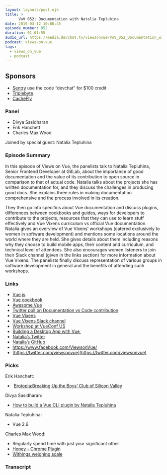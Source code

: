```yaml
---
layout: layouts/post.njk
title: >
      VoV 052: Documentation with Natalia Tepluhina
date: 2019-03-12 10:00:45
episode_number: 052
duration: 01:01:55
audio_url: https://media.devchat.tv/viewsonvue/VoV_052_Documentation_with_Natalia_Tepluhina.mp3
podcast: views-on-vue
tags: 
  - views_on_vue
  - podcast
---
```


## **Sponsors**

- [Sentry](https://sentry.io/)&nbsp;use the code “devchat” for $100 credit
- [Triplebyte](https://triplebyte.com/vue)
- [CacheFly](https://www.cachefly.com/)

### **Panel**

- Divya Sasidharan
- Erik Hanchett
- Charles Max Wood

Joined by special guest: Natalia Tepluhina

### **Episode Summary&nbsp;**

In this episode of Views on Vue, the panelists talk to Natalia Tepluhina, Senior Frontend Developer at GitLab, about the importance of good documentation and the value of its contribution to open source in comparison to that of actual code. Natalia talks about the projects she has written documentation for, and they discuss the challenges in producing good docs. She explains three rules in making documentation comprehensive and the process involved in its creation.&nbsp;

They then go into specifics about Vue documentation and discuss plugins, differences between cookbooks and guides, ways for developers to contribute to the projects, resources that they can use to learn stuff effectively and Vue Vixens curriculum vs official Vue documentation. Natalia gives an overview of Vue Vixens’ workshops (catered exclusively to women in software development) and mentions some locations around the world where they are held. She gives details about them including reasons why they choose to build mobile apps, their content and curriculum, and technical level of attendees. She also encourages women listeners to join their Slack channel (given in the links section) for more information about Vue Vixens. The panelists finally discuss representation of various groups in software development in general and the benefits of attending such workshops.

### **Links**

- [Vue.js](https://vuejs.org/)
- [Vue cookbook](https://vuejs.org/v2/cookbook/)
- [Awesome Vue](https://github.com/vuejs/awesome-vue)
- [Twitter poll on Documentation vs Code contribution](https://twitter.com/N_Tepluhina/status/1089955998855507969)
- [Vue Vixens](https://vuevixens.org/)
- [Vue Vixens Slack channel](https://slackin-fxsumkvfno.now.sh/)
- [Workshop at VueConf US](https://us.vuejs.org/workshops/#vue-cli-3-plugins)
- [Building a Desktop App with Vue&nbsp;](https://dev.to/vuevixens/building-a-desktop-app-with-vue-nwjs-1f9e)
- [Natalia’s Twitter](https://twitter.com/n_tepluhina?lang=en)
- [Natalia’s GitHub](https://github.com/NataliaTepluhina/)
- [https://www.facebook.com/<wbr></wbr>ViewsonVue/](https://www.facebook.com/ViewsonVue/)
- [https://twitter.com/viewsonvue](https://twitter.com/viewsonvue)

### **Picks**

Erik Hanchett:

- &nbsp;[Brotopia:Breaking Up the Boys’ Club of Silicon Valley](https://www.goodreads.com/book/show/36288143-brotopia)

Divya Sasidharan:

- [How to build a Vue CLI plugin by Natalia Tepluhina](https://dev.to/vuevixens/how-to-build-a-vue-cli-plugin-3b6b)

Natalia Tepluhina:

- Vue 2.6

Charles Max Wood:

- Regularly spend time with just your significant other
- [Honey - Chrome Plugin](https://chrome.google.com/webstore/detail/honey/bmnlcjabgnpnenekpadlanbbkooimhnj)
- [Withings weighing scale](https://amzn.to/2EZCDT3)


### Transcript


